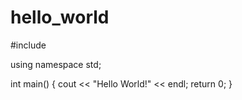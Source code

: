 # hello_world

#include <iostream>

using namespace std;

int main()
{
  cout << "Hello World!" << endl;
  return 0;
}
